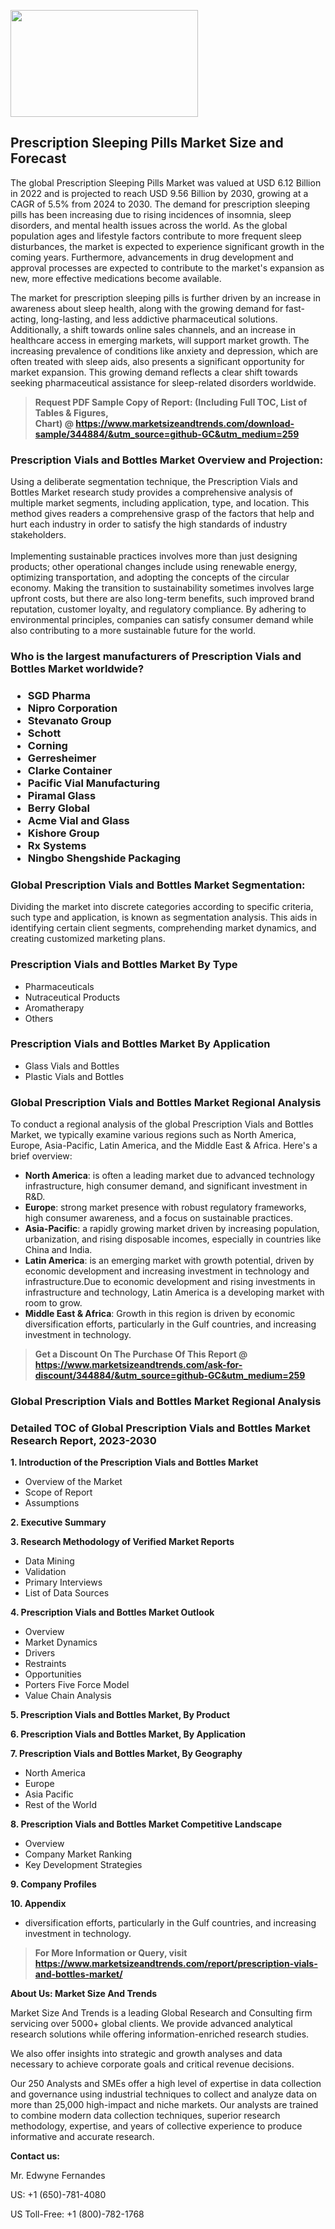 <p><img class="alignnone size-medium wp-image-20088" src="https://ffe5etoiles.com/wp-content/uploads/2024/12/MST1-300x171.png" alt="" width="300" height="171" /></p><h2>Prescription Sleeping Pills Market Size and Forecast</h2><p>The global Prescription Sleeping Pills Market was valued at USD 6.12 Billion in 2022 and is projected to reach USD 9.56 Billion by 2030, growing at a CAGR of 5.5% from 2024 to 2030. The demand for prescription sleeping pills has been increasing due to rising incidences of insomnia, sleep disorders, and mental health issues across the world. As the global population ages and lifestyle factors contribute to more frequent sleep disturbances, the market is expected to experience significant growth in the coming years. Furthermore, advancements in drug development and approval processes are expected to contribute to the market's expansion as new, more effective medications become available.</p><p>The market for prescription sleeping pills is further driven by an increase in awareness about sleep health, along with the growing demand for fast-acting, long-lasting, and less addictive pharmaceutical solutions. Additionally, a shift towards online sales channels, and an increase in healthcare access in emerging markets, will support market growth. The increasing prevalence of conditions like anxiety and depression, which are often treated with sleep aids, also presents a significant opportunity for market expansion. This growing demand reflects a clear shift towards seeking pharmaceutical assistance for sleep-related disorders worldwide.</p></p><blockquote id="" class=""><strong>Request PDF Sample Copy of Report: (Including Full TOC, List of Tables &amp; Figures, Chart)&nbsp;@&nbsp;<strong><a href="https://www.marketsizeandtrends.com/download-sample/344884/&utm_source=github-GC&utm_medium=259" target="_blank">https://www.marketsizeandtrends.com/download-sample/344884/&utm_source=github-GC&utm_medium=259</a></strong></strong></blockquote><h3 id="" class="">Prescription Vials and Bottles Market&nbsp;Overview and Projection:</h3><p id="" class="">Using a deliberate segmentation technique, the Prescription Vials and Bottles Market research study provides a comprehensive analysis of multiple market segments, including application, type, and location. This method gives readers a comprehensive grasp of the factors that help and hurt each industry in order to satisfy the high standards of industry stakeholders. <br /> <br />Implementing sustainable practices involves more than just designing products; other operational changes include using renewable energy, optimizing transportation, and adopting the concepts of the circular economy. Making the transition to sustainability sometimes involves large upfront costs, but there are also long-term benefits, such improved brand reputation, customer loyalty, and regulatory compliance. By adhering to environmental principles, companies can satisfy consumer demand while also contributing to a more sustainable future for the world.</p><h3 id="" class="">Who is the largest manufacturers of&nbsp;Prescription Vials and Bottles Market worldwide?</h3><h3 class=""><p><ul><li>SGD Pharma </li><li> Nipro Corporation </li><li> Stevanato Group </li><li> Schott </li><li> Corning </li><li> Gerresheimer </li><li> Clarke Container </li><li> Pacific Vial Manufacturing </li><li> Piramal Glass </li><li> Berry Global </li><li> Acme Vial and Glass </li><li> Kishore Group </li><li> Rx Systems </li><li> Ningbo Shengshide Packaging</li></ul></p></h3><h3 id="" class="">Global&nbsp;Prescription Vials and Bottles Market Segmentation:</h3><p id="" class="">Dividing the market into discrete categories according to specific criteria, such type and application, is known as segmentation analysis. This aids in identifying certain client segments, comprehending market dynamics, and creating customized marketing plans.</p><h3 id="" class="">Prescription Vials and Bottles Market&nbsp;By Type</h3><p><p><ul><li>Pharmaceuticals</li><li> Nutraceutical Products</li><li> Aromatherapy</li><li> Others</p></li></ul></p></p><h3 id="" class="">Prescription Vials and Bottles Market&nbsp;By Application</h3><p class=""><p><ul><li>Glass Vials and Bottles</li><li> Plastic Vials and Bottles</li></ul></p></p><h3 id="" class="">Global Prescription Vials and Bottles Market Regional Analysis</h3><p id="" class="">To conduct a regional analysis of the global Prescription Vials and Bottles Market, we typically examine various regions such as North America, Europe, Asia-Pacific, Latin America, and the Middle East &amp; Africa. Here's a brief overview:</p><ul><li><strong>North America</strong>: is often a leading market due to advanced technology infrastructure, high consumer demand, and significant investment in R&amp;D.</li><li><strong>Europe</strong>: strong market presence with robust regulatory frameworks, high consumer awareness, and a focus on sustainable practices.</li><li><strong>Asia-Pacific</strong>: a rapidly growing market driven by increasing population, urbanization, and rising disposable incomes, especially in countries like China and India.</li><li><strong>Latin America</strong>: is an emerging market with growth potential, driven by economic development and increasing investment in technology and infrastructure.Due to economic development and rising investments in infrastructure and technology, Latin America is a developing market with room to grow.</li><li><strong>Middle East &amp; Africa</strong>: Growth in this region is driven by economic diversification efforts, particularly in the Gulf countries, and increasing investment in technology.</li></ul><blockquote id="" class=""><strong>Get a Discount On The Purchase Of This Report @ <strong><a href="https://www.marketsizeandtrends.com/ask-for-discount/344884/&utm_source=github-GC&utm_medium=259" target="_blank">https://www.marketsizeandtrends.com/ask-for-discount/344884/&utm_source=github-GC&utm_medium=259</a></strong></strong></blockquote><h3 id="" class="">Global Prescription Vials and Bottles Market Regional Analysis</h3><h3 id="" class="">Detailed TOC of Global Prescription Vials and Bottles Market Research Report, 2023-2030</h3><p id="" class=""><strong>1. Introduction of the Prescription Vials and Bottles Market</strong></p><ul><li>Overview of the Market</li><li>Scope of Report</li><li>Assumptions</li></ul><p id="" class=""><strong>2. Executive Summary</strong></p><p id="" class=""><strong>3. Research Methodology of Verified Market Reports</strong></p><ul><li>Data Mining</li><li>Validation</li><li>Primary Interviews</li><li>List of Data Sources</li></ul><p id="" class=""><strong>4. Prescription Vials and Bottles Market Outlook</strong></p><ul><li>Overview</li><li>Market Dynamics</li><li>Drivers</li><li>Restraints</li><li>Opportunities</li><li>Porters Five Force Model</li><li>Value Chain Analysis</li></ul><p id="" class=""><strong>5. Prescription Vials and Bottles Market, By Product</strong></p><p id="" class=""><strong>6. Prescription Vials and Bottles Market, By Application</strong></p><p id="" class=""><strong>7. Prescription Vials and Bottles Market, By Geography</strong></p><ul><li>North America</li><li>Europe</li><li>Asia Pacific</li><li>Rest of the World</li></ul><p id="" class=""><strong>8. Prescription Vials and Bottles Market Competitive Landscape</strong></p><ul><li>Overview</li><li>Company Market Ranking</li><li>Key Development Strategies</li></ul><p id="" class=""><strong>9. Company Profiles</strong></p><p id="" class=""><strong>10. Appendix</strong></p><ul><li>diversification efforts, particularly in the Gulf countries, and increasing investment in technology.</li></ul><blockquote id="" class=""><strong>For More Information or Query, visit <strong><strong><a href="https://www.marketsizeandtrends.com/report/prescription-vials-and-bottles-market/" target="_blank">https://www.marketsizeandtrends.com/report/prescription-vials-and-bottles-market/</a></strong></strong></strong></blockquote><p id="" class=""><strong>About Us: Market Size And Trends</strong></p><p id="" class="">Market Size And Trends is a leading Global Research and Consulting firm servicing over 5000+ global clients. We provide advanced analytical research solutions while offering information-enriched research studies.</p><p id="" class="">We also offer insights into strategic and growth analyses and data necessary to achieve corporate goals and critical revenue decisions.</p><p id="" class="">Our 250 Analysts and SMEs offer a high level of expertise in data collection and governance using industrial techniques to collect and analyze data on more than 25,000 high-impact and niche markets. Our analysts are trained to combine modern data collection techniques, superior research methodology, expertise, and years of collective experience to produce informative and accurate research.</p><p id="" class=""><strong>Contact us:</strong></p><p id="" class="">Mr. Edwyne Fernandes</p><p id="" class="">US: +1 (650)-781-4080</p><p id="" class="">US Toll-Free: +1 (800)-782-1768</p>
